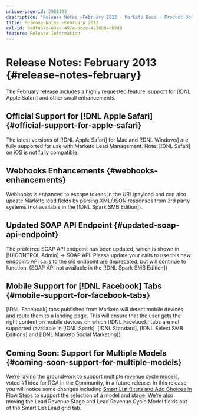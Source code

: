 ```yaml
---
unique-page-id: 2951103
description: "Release Notes -February 2013 - Marketo Docs - Product Documentation"
title: Release Notes -February 2013
exl-id: 9adfa676-09ea-497a-bcce-42300848b9d8
feature: Release Information
---
```

# Release Notes: February 2013 {#release-notes-february}

The February release includes a highly requested feature, support for  [!DNL Apple Safari] and other small enhancements.

## Official Support for  [!DNL Apple Safari] {#official-support-for-apple-safari}

The latest versions of  [!DNL Apple Safari] for Mac and  [!DNL Windows] are fully supported for use with Marketo Lead Management. Note:  [!DNL Safari] on iOS is not fully compatible.

## Webhooks Enhancements {#webhooks-enhancements}

Webhooks is enhanced to escape tokens in the URL/payload and can also update Marketo lead fields by parsing XML/JSON responses from 3rd party systems (not available in the  [!DNL Spark SMB Edition]).

## Updated  SOAP API Endpoint {#updated-soap-api-endpoint}

The preferred  SOAP API endpoint has been updated, which is shown in [!UICONTROL Admin] ->  SOAP API. Please update your calls to use this new endpoint. API calls to the old endpoint are deprecated, but will continue to function. (SOAP API not available in the [!DNL Spark SMB Edition])

## Mobile Support for [!DNL Facebook] Tabs {#mobile-support-for-facebook-tabs}

[!DNL Facebook] tabs published from Marketo will detect mobile devices and route them to a landing page. This will ensure that the user gets the right content on mobile devices on which [!DNL Facebook] tabs are not supported (available in [!DNL Spark], [!DNL Standard], [!DNL Select SMB Editions] and [!DNL Marketo Social Marketing]).

## Coming Soon: Support for Multiple Models {#coming-soon-support-for-multiple-models}

We’re laying the groundwork to support multiple revenue cycle models, voted #1 idea for RCA in the Community, in a future release. In this release, you will notice some changes including [Smart List filters and Add Choices in Flow Steps](/help/marketo/product-docs/reporting/revenue-cycle-analytics/revenue-cycle-models/find-all-leads-in-a-revenue-cycle-model.md) to support the selection of a model and stage. We’re also moving the Lead Revenue Stage and Lead Revenue Cycle Model fields out of the Smart List Lead grid tab.
